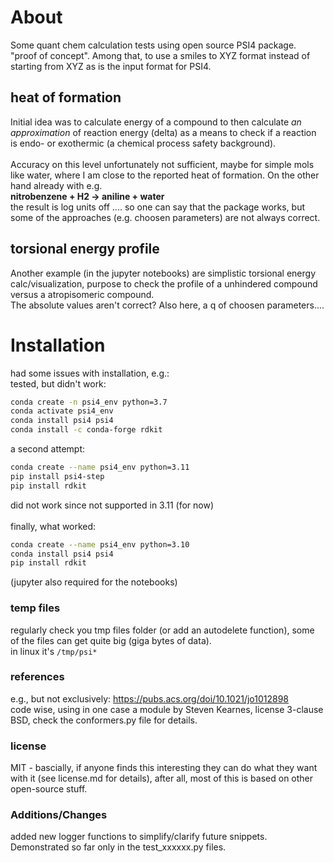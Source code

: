 # About
Some quant chem calculation tests using open source PSI4 package.<br>
"proof of concept". Among that, to use a smiles to XYZ format instead of starting from XYZ as is the input format for PSI4.<br>
## heat of formation
Initial idea was to calculate energy of a compound to then calculate _an approximation_ of reaction energy (delta) as a means to check if a reaction is endo- or exothermic (a chemical process safety background).<br>
<br>
Accuracy on this level unfortunately not sufficient, maybe for simple mols like water, where I am close to the reported heat of formation. On the other hand already with e.g.<br>
__nitrobenzene + H2 -> aniline + water__<br>
the result is log units off  .... so one can say that the package works, but some of the approaches (e.g. choosen parameters) are not always correct.
<br>

## torsional energy profile
Another example (in the jupyter notebooks) are simplistic torsional energy calc/visualization, purpose to check the profile of a unhindered compound versus a atropisomeric compound.<br>
The absolute values aren't correct? Also here, a q of choosen parameters....
<br>

# Installation
had some issues with installation, e.g.:<br>
tested, but didn't work:<br>
```bash
conda create -n psi4_env python=3.7
conda activate psi4_env
conda install psi4 psi4
conda install -c conda-forge rdkit
```

a second attempt:<br>
```bash
conda create --name psi4_env python=3.11
pip install psi4-step
pip install rdkit
```

did not work since not supported in 3.11 (for now)<br>
<br>
finally, what worked:<br>
```bash
conda create --name psi4_env python=3.10
conda install psi4 psi4
pip install rdkit
```

(jupyter also required for the notebooks)

### temp files
regularly check you tmp files folder (or add an autodelete function), some of the files can get quite big (giga bytes of data).<br>
in linux it's `/tmp/psi*`

### references
e.g., but not exclusively: https://pubs.acs.org/doi/10.1021/jo1012898<br>
code wise, using in one case a module by Steven Kearnes, license 3-clause BSD, check the conformers.py file for details.

### license
MIT - bascially, if anyone finds this interesting they can do what they want with it (see license.md for details), after all, most of this is based on other open-source stuff.

### Additions/Changes
added new logger functions to simplify/clarify future snippets. Demonstrated so far only in the test_xxxxxx.py files.